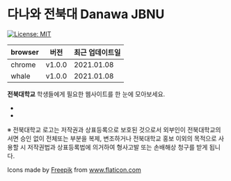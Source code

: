 # 다나와 전북대 Danawa JBNU

[![License: MIT](https://camo.githubusercontent.com/78f47a09877ba9d28da1887a93e5c3bc2efb309c1e910eb21135becd2998238a/68747470733a2f2f696d672e736869656c64732e696f2f62616467652f4c6963656e73652d4d49542d79656c6c6f772e737667)](https://opensource.org/licenses/MIT)

| browser | 버전   | 최근 업데이트일 |
| ------- | ------ | --------------- |
| chrome  | v1.0.0 | 2021.01.08      |
| whale   | v1.0.0 | 2021.01.08      |

**전북대학교** 학생들에게 필요한 웹사이트를 한 눈에 모아보세요.

- 
- 

※ 전북대학교 로고는 저작권과 상표등록으로 보호된 것으로서 외부인이 전북대학교의 서면 승인 없이 전체또는 부분을 복제, 변조하거나 전북대학교 홍보 이외의 목적으로 사용할 시 저작권법과 상표등록법에 의거하여
형사고발 또는 손배해상 청구를 받게 됩니다.

<div>Icons made by <a href="https://www.flaticon.com/authors/freepik" title="Freepik">Freepik</a> from <a href="https://www.flaticon.com/" title="Flaticon">www.flaticon.com</a></div>